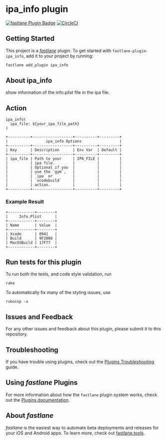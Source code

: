 # ipa_info plugin

[![fastlane Plugin Badge](https://rawcdn.githack.com/fastlane/fastlane/master/fastlane/assets/plugin-badge.svg)](https://rubygems.org/gems/fastlane-plugin-ipa_info) [![CircleCI](https://circleci.com/gh/tarappo/fastlane-plugin-ipa_info.svg?style=svg)](https://circleci.com/gh/tarappo/fastlane-plugin-ipa_info)

## Getting Started

This project is a [_fastlane_](https://github.com/fastlane/fastlane) plugin. To get started with `fastlane-plugin-ipa_info`, add it to your project by running:

```bash
fastlane add_plugin ipa_info
```

## About ipa_info

show information of the info.plist file in the ipa file.

## Action

```
ipa_info(
  ipa_file: ${your_ipa_file_path}
)
```

```
+----------+------------------+----------+---------+
|                 ipa_info Options                 |
+----------+------------------+----------+---------+
| Key      | Description      | Env Var  | Default |
+----------+------------------+----------+---------+
| ipa_file | Path to your     | IPA_FILE |         |
|          | ipa file.        |          |         |
|          | Optional if you  |          |         |
|          | use the `gym`,   |          |         |
|          | `ipa` or         |          |         |
|          | `xcodebuild`     |          |         |
|          | action.          |          |         |
+----------+------------------+----------+---------+
```

### Example Result

```
+------------+--------+
|     Info.Plist      |
+------------+--------+
| Name       | Value  |
+------------+--------+
| Xcode      | 0941   |
| Build      | 9F2000 |
| MacOSBuild | 17F77  |
+------------+--------+
```

## Run tests for this plugin

To run both the tests, and code style validation, run

```
rake
```

To automatically fix many of the styling issues, use
```
rubocop -a
```

## Issues and Feedback

For any other issues and feedback about this plugin, please submit it to this repository.

## Troubleshooting

If you have trouble using plugins, check out the [Plugins Troubleshooting](https://docs.fastlane.tools/plugins/plugins-troubleshooting/) guide.

## Using _fastlane_ Plugins

For more information about how the `fastlane` plugin system works, check out the [Plugins documentation](https://docs.fastlane.tools/plugins/create-plugin/).

## About _fastlane_

_fastlane_ is the easiest way to automate beta deployments and releases for your iOS and Android apps. To learn more, check out [fastlane.tools](https://fastlane.tools).

